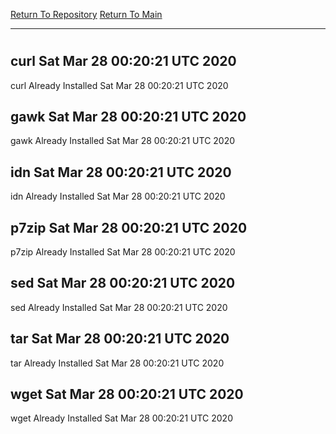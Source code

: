 [Return To Repository](https://github.com/deathbybandaid/piholeparser/)
[Return To Main](https://github.com/deathbybandaid/piholeparser/blob/master/RecentRunLogs/Mainlog.md)
____________________________________
# 
## curl Sat Mar 28 00:20:21 UTC 2020
curl Already Installed Sat Mar 28 00:20:21 UTC 2020
## gawk Sat Mar 28 00:20:21 UTC 2020
gawk Already Installed Sat Mar 28 00:20:21 UTC 2020
## idn Sat Mar 28 00:20:21 UTC 2020
idn Already Installed Sat Mar 28 00:20:21 UTC 2020
## p7zip Sat Mar 28 00:20:21 UTC 2020
p7zip Already Installed Sat Mar 28 00:20:21 UTC 2020
## sed Sat Mar 28 00:20:21 UTC 2020
sed Already Installed Sat Mar 28 00:20:21 UTC 2020
## tar Sat Mar 28 00:20:21 UTC 2020
tar Already Installed Sat Mar 28 00:20:21 UTC 2020
## wget Sat Mar 28 00:20:21 UTC 2020
wget Already Installed Sat Mar 28 00:20:21 UTC 2020
